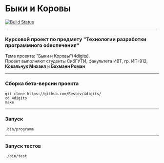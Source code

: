 # Быки и Коровы
[![Build Status](https://travis-ci.org/Restov/4digits.svg?branch=master)](https://travis-ci.org/Restov/4digits)
***
### Курсовой проект по предмету "Технологии разработки программного обеспечения"
Тема проекта: "Быки и Коровы"(4digits).  
Проект выполняют студенты СибГУТИ, факультета ИВТ, гр. ИП-912, **Ковальчук Михаил** и **Бахманн Роман**  

***
 ### Сборка бета-версии проекта
 ```
 git clone https://github.com/Restov/4digits/
 cd 4digits
 make
 ```
***
 ### Запуск
 ```
 .bin/programm
 ```
 ***
  ### Запуск тестов
 ```
 ./bin/test
 ```

 

